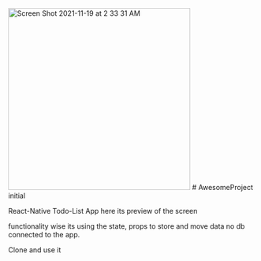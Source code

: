 <img width="369" alt="Screen Shot 2021-11-19 at 2 33 31 AM" src="https://user-images.githubusercontent.com/64162330/142500361-57debaa9-2b06-4921-8657-41fdeaff9cc2.png">
# AwesomeProject
initial

React-Native Todo-List App here its preview of the screen

functionality wise its using the state, props to store and move data no db connected to the app.


Clone and use it 
